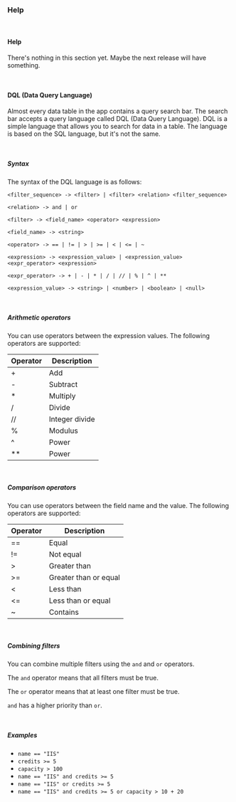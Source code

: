 ### Help
<br/>

#### Help

There's nothing in this section yet. Maybe the next release will have something.

<br/>

#### DQL (Data Query Language)

Almost every data table in the app contains a query search bar.
The search bar accepts a query language called DQL (Data Query Language).
DQL is a simple language that allows you to search for data in a table.
The language is based on the SQL language, but it's not the same.

<br/>

##### Syntax

The syntax of the DQL language is as follows:

```text
<filter_sequence> -> <filter> | <filter> <relation> <filter_sequence>

<relation> -> and | or

<filter> -> <field_name> <operator> <expression>

<field_name> -> <string>

<operator> -> == | != | > | >= | < | <= | ~

<expression> -> <expression_value> | <expression_value> <expr_operator> <expression>

<expr_operator> -> + | - | * | / | // | % | ^ | **

<expression_value> -> <string> | <number> | <boolean> | <null>
```

<br/>

##### Arithmetic operators

You can use operators between the expression values.
The following operators are supported:

| Operator | Description    |
|----------|----------------|
| +        | Add            |
| -        | Subtract       |
| *        | Multiply       |
| /        | Divide         |
| //       | Integer divide |
| %        | Modulus        |
| ^        | Power          |
| **       | Power          |

<br />

##### Comparison operators

You can use operators between the field name and the value.
The following operators are supported:

| Operator | Description           |
|----------|-----------------------|
| ==       | Equal                 |
| !=       | Not equal             |
| >        | Greater than          |
| >=       | Greater than or equal |
| <        | Less than             |
| <=       | Less than or equal    |
| ~        | Contains              |

<br/>

##### Combining filters

You can combine multiple filters using the `and` and `or` operators.

The `and` operator means that all filters must be true.

The `or` operator means that at least one filter must be true.

`and` has a higher priority than `or`.

<br/>

##### Examples

* `name == "IIS"` 
* `credits >= 5`
* `capacity > 100`
* `name == "IIS" and credits >= 5`
* `name == "IIS" or credits >= 5`
* `name == "IIS" and credits >= 5 or capacity > 10 + 20`

